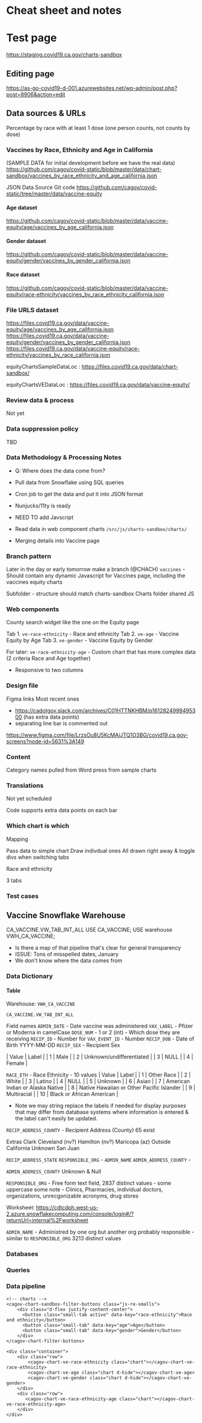 # Cheat sheet and notes

# Test page
https://staging.covid19.ca.gov/charts-sandbox

## Editing page
https://as-go-covid19-d-001.azurewebsites.net/wp-admin/post.php?post=8906&action=edit

## Data sources & URLs
Percentage by race with at least 1 dose (one person counts, not counts by dose)

### Vaccines by Race, Ethnicity and Age in California
(SAMPLE DATA for initial development before we have the real data)
https://github.com/cagov/covid-static/blob/master/data/chart-sandbox/vaccines_by_race_ethnicity_and_age_california.json

JSON Data Source Git code
https://github.com/cagov/covid-static/tree/master/data/vaccine-equity

#### Age dataset
https://github.com/cagov/covid-static/blob/master/data/vaccine-equity/age/vaccines_by_age_california.json

#### Gender dataset
https://github.com/cagov/covid-static/blob/master/data/vaccine-equity/gender/vaccines_by_gender_california.json

#### Race dataset
https://github.com/cagov/covid-static/blob/master/data/vaccine-equity/race-ethnicity/vaccines_by_race_ethnicity_california.json

### File URLS dataset
https://files.covid19.ca.gov/data/vaccine-equity/age/vaccines_by_age_california.json
https://files.covid19.ca.gov/data/vaccine-equity/gender/vaccines_by_gender_california.json
https://files.covid19.ca.gov/data/vaccine-equity/race-ethnicity/vaccines_by_race_california.json

equityChartsSampleDataLoc
: https://files.covid19.ca.gov/data/chart-sandbox/

equityChartsVEDataLoc
: https://files.covid19.ca.gov/data/vaccine-equity/

### Review data & process
Not yet

### Data suppression policy
TBD

### Data Methodology &  Processing Notes
* Q: Where does the data come from?

* Pull data from Snowflake using SQL queries
* Cron job to get the data and put it into JSON format
* Nunjucks/11ty is ready 
* NEED TO add Javscript
* Read data in web component charts `/src/js/charts-sandbox/charts/`
* Merging details into Vaccine page
    
### Branch pattern

Later in the day or early tomorrow make a branch (@CHACH)
`vaccines` - Should contain any dynamic Javascript for Vaccines page, including the vaccines equity charts

Subfolder - structure should match charts-sandbox
Charts folder
shared JS

### Web components

County search widget like the one on the Equity page

Tab 1. `ve-race-ethnicity` - Race and ethnicity
Tab 2. `ve-age` - Vaccine Equity by Age
Tab 3. `ve-gender` - Vaccine Equity by Gender

For later:
`ve-race-ethnicity-age` - Custom chart that has more complex data (2 criteria Race and Age together)
* Responsive to two columns 

### Design file
Figma links
Most recent ones
* https://cadotgov.slack.com/archives/C01HTTNKHBM/p1612824999495300 (has extra data points) 
*   separating line bar is commented out

https://www.figma.com/file/LrzsOu8U5KcMAjJTQ1O3BG/covid19.ca.gov-screens?node-id=5631%3A149


### Content
Category names pulled from Word press from sample charts 

### Translations
Not yet scheduled

Code supports extra data points on each bar

### Which chart is which

Mapping

Pass data to simple chart
Draw indivdual ones
All drawn right away & toggle divs when switching tabs


Race and ethnicity

3 tabs


### Test cases 


## Vaccine Snowflake Warehouse

CA_VACCINE.VW_TAB_INT_ALL
USE CA_VACCINE;
USE warehouse VWH_CA_VACCINE;

* Is there a map of that pipeline that's clear for general transparency
* ISSUE: Tons of misspelled dates, January
* We don't know where the data comes from

### Data Dictionary

#### Table
Warehouse: `VWH_CA_VACCINE`

`CA_VACCINE.VW_TAB_INT_ALL`

Field names
`ADMIN_DATE` - Date vaccine was administered
`VAX_LABEL` - Pfizer or Moderna in camelCase
`DOSE_NUM` - 1 or 2 (int) - Which dose they are receiving
`RECIP_ID` - Number for 
`VAX_EVENT_ID` - Number 
`RECIP_DOB` - Date of Birth YYYY-MM-DD
`RECIP_SEX` - Recipient Sex

| Value | Label |
| 1 | Male |
| 2 | Unknown/undifferentiated |
| 3 | NULL |
| 4 | Female |


`RACE_ETH` - Race Ethnicity  - 10 values
| Value | Label |
| 1 | Other Race |
| 2 | White |
| 3 | Latino |
| 4 | NULL |
| 5 | Unknown | 
| 6 | Asian |
| 7 | American Indian or Alaska Native |
| 8 | Native Hawaiian or Other Pacific Islander |
| 9 | Multiracial | 
| 10 | Black or African American | 
* Note we may string replace the labels if needed for display purposes that may differ from database systems where information is entered & the label can't easily be updated.

`RECIP_ADDRESS_COUNTY` - Recipient Address (County)
65 exist

Extras
Clark
Cleveland (nv?)
Hamilton (nv?)
Maricopa (az)
Outside California
Unknown 
San Juan

`RECIP_ADDRESS_STATE`
`RESPONSIBLE_ORG` - 
`ADMIN_NAME`
`ADMIN_ADDRESS_COUNTY` -

`ADMIN_ADDRESS_COUNTY`
Unknown & Null

`RESPONSIBLE_ORG` - Free form text field,  2837 distinct values - some uppercase some note - Clinics, Pharmacies, individual doctors, organizations, unrecgonizable acronyms, drug stores

Worksheet: https://cdtcdph.west-us-2.azure.snowflakecomputing.com/console/login#/?returnUrl=internal%2Fworksheet

`ADMIN_NAME` - Administred by one org but another org probably responsible - similar to `RESPONSIBLE_ORG`
3213 distinct values



### Databases

### Queries


### Data pipeline

```
<!-- charts -->
<cagov-chart-sandbox-filter-buttons class="js-re-smalls">
    <div class="d-flex justify-content-center">
      <button class="small-tab active" data-key="race-ethnicity">Race and ethnicity</button>
      <button class="small-tab" data-key="age">Age</button>
      <button class="small-tab" data-key="gender">Gender</button>
    </div>
</cagov-chart-filter-buttons>
  
<div class="container">
    <div class="row">
        <cagov-chart-ve-race-ethnicity class="chart"></cagov-chart-ve-race-ethnicity>
        <cagov-chart-ve-age class="chart d-hide"></cagov-chart-ve-age>
        <cagov-chart-ve-gender class="chart d-hide"></cagov-chart-ve-gender>
    </div>
    <div class="row">
       <cagov-chart-ve-race-ethnicity-age class="chart"></cagov-chart-ve-race-ethnicity-age>
    </div>
</div>
```
